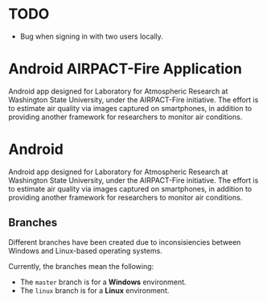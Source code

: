 # TODO
- Bug when signing in with two users locally.

# Android AIRPACT-Fire Application
Android app designed for Laboratory for Atmospheric Research at Washington State University, under the AIRPACT-Fire initiative. The effort is to estimate air quality via images captured on smartphones, in addition to providing another framework for researchers to monitor air conditions.

# Android
Android app designed for Laboratory for Atmospheric Research at Washington State University, under the AIRPACT-Fire initiative. The effort is to estimate air quality via images captured on smartphones, in addition to providing another framework for researchers to monitor air conditions.

## Branches
Different branches have been created due to inconsisiencies between Windows and Linux-based operating systems.

Currently, the branches mean the following:
* The ```master``` branch is for a **Windows** environment.
* The ```linux``` branch is for a **Linux** environment.
